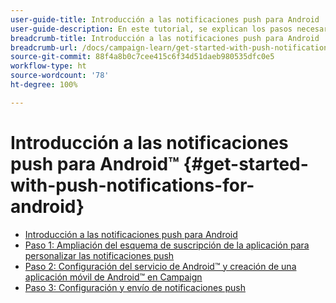 ```yaml
---
user-guide-title: Introducción a las notificaciones push para Android
user-guide-description: En este tutorial, se explican los pasos necesarios para enviar notificaciones push de Adobe Campaign a una aplicación de Android.
breadcrumb-title: Introducción a las notificaciones push para Android
breadcrumb-url: /docs/campaign-learn/get-started-with-push-notifications-for-android/introduction.html
source-git-commit: 88f4a8b0c7cee415c6f34d51daeb980535dfc0e5
workflow-type: ht
source-wordcount: '78'
ht-degree: 100%

---
```



# Introducción a las notificaciones push para Android™ {#get-started-with-push-notifications-for-android}

+ [Introducción a las notificaciones push para Android](/help/tutorial-get-started-with-push-notifications-for-android/introduction.md)
+ [Paso 1: Ampliación del esquema de suscripción de la aplicación para personalizar las notificaciones push](/help/tutorial-get-started-with-push-notifications-for-android/extend-the-app-subscription-schema.md)
+ [Paso 2: Configuración del servicio de Android™ y creación de una aplicación móvil de Android™ en Campaign](/help/tutorial-get-started-with-push-notifications-for-android/configure-an-android-service-in-campaign.md)
+ [Paso 3: Configuración y envío de notificaciones push](/help/tutorial-get-started-with-push-notifications-for-android/configure-and-send-push-notifications.md)
